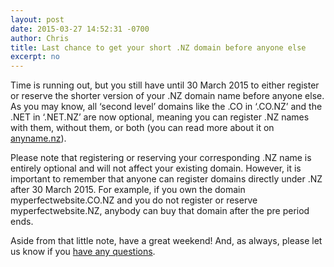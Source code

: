 ```yaml
---
layout: post
date: 2015-03-27 14:52:31 -0700
author: Chris
title: Last chance to get your short .NZ domain before anyone else
excerpt: no
---
```


Time is running out, but you still have until 30 March 2015 to either register or reserve the shorter version of your .NZ domain name before anyone else. As you may know, all ‘second level’ domains like the .CO in ‘.CO.NZ’ and the .NET in ‘.NET.NZ’ are now optional, meaning you can register .NZ names with them, without them, or both (you can read more about it on [anyname.nz](http://anyname.nz/)).

Please note that registering or reserving your corresponding .NZ name is entirely optional and will not affect your existing domain. However, it is important to remember that anyone can register domains directly under .NZ after 30 March 2015. For example, if you own the domain myperfectwebsite.CO.NZ and you do not register or reserve myperfectwebsite.NZ, anybody can buy that domain after the pre period ends.

Aside from that little note, have a great weekend! And, as always, please let us know if you [have any questions](https://iwantmyname.com/support). 